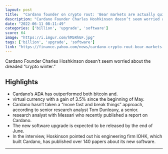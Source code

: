```yaml
---
layout: post
title:  "Cardano founder on crypto rout: 'Bear markets are actually quite comfortable'"
description: "Cardano Founder Charles Hoshkinson doesn’t seem worried about the dreaded “crypto winter.”"
date: "2022-06-11 08:11:49"
categories: ['billion', 'upgrade', 'software']
score: 64
image: "https://i.imgur.com/hM5RhGF.jpg"
tags: ['billion', 'upgrade', 'software']
link: "https://finance.yahoo.com/news/cardano-crypto-rout-bear-markets-173137197.html"
---
```


Cardano Founder Charles Hoshkinson doesn’t seem worried about the dreaded “crypto winter.”

## Highlights

- Cardano’s ADA has outperformed both bitcoin and.
- virtual currency with a gain of 3.5% since the beginning of May.
- Cardano hasn’t taken a “move fast and break things” approach, according to senior research analyst Tom Dunleavy, a senior.
- research analyst with Messari who recently published a report on Cardano.
- The new software upgrade is expected to be released by the end of June.
- In the interview, Hoskinson pointed out his engineering firm IOHK, which built Cardano, has published over 140 papers about its new software.

---
